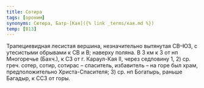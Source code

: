 ```yaml
---
title: Сотира
tags: [ороним]
synonyms: Сютюра, Батр-[Кая]({% link _terms/кая.md %})
temp: [В13]
---
```


Трапециевидная лесистая вершина, незначительно вытянутая СВ–ЮЗ, с утесистыми
обрывами к СВ и В; наверху поляна. В 3 км к З от нп Многоречье (Бахч.), к СЗ от
г. Караул-Кая II, через седловину 1, 2) ср. греч. сотер, сотир, сотирас –
спаситель, избавитель – на горе был храм, предположительно Христа-Спасителя; 3)
ср. нп Богатырь, раньше Багадыр, к ССЗ от горы.
